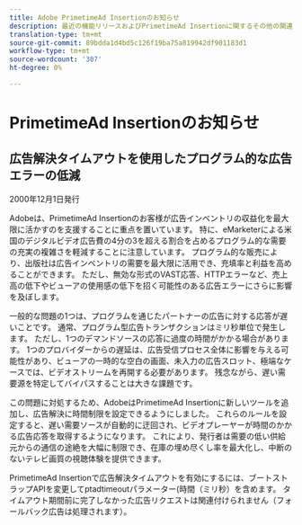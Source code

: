 ```yaml
---
title: Adobe PrimetimeAd Insertionのお知らせ
description: 最近の機能リリースおよびPrimetimeAd Insertionに関するその他の関連ニュースに関するお知らせ
translation-type: tm+mt
source-git-commit: 89bdda1d4bd5c126f19ba75a819942df901183d1
workflow-type: tm+mt
source-wordcount: '307'
ht-degree: 0%

---
```



# PrimetimeAd Insertionのお知らせ

## 広告解決タイムアウトを使用したプログラム的な広告エラーの低減

2000年12月1日発行

Adobeは、PrimetimeAd Insertionのお客様が広告インベントリの収益化を最大限に活かすのを支援することに重点を置いています。 特に、eMarketerによる米国のデジタルビデオ広告費の4分の3を超える割合を占めるプログラム的な需要の充実の複雑さを軽減することに注意しています。 プログラム的な販売により、出版社は広告インベントリの需要を最大限に活用でき、充填率と利益を高めることができます。 ただし、無効な形式のVAST応答、HTTPエラーなど、売上高の低下やビューアの使用感の低下を招く可能性のある広告エラーにさらに影響を及ぼします。

一般的な問題の1つは、プログラムを通じたパートナーの広告に対する応答が遅いことです。 通常、プログラム型広告トランザクションはミリ秒単位で発生します。 ただし、1つのデマンドソースの応答に過度の時間がかかる場合があります。 1つのプロバイダーからの遅延は、広告受信プロセス全体に影響を与える可能性があり、ビューアの一時的な空白の画面、未入力の広告スロット、極端なケースでは、ビデオストリームを再開する必要があります。 残念ながら、遅い需要源を特定してバイパスすることは大きな課題です。

この問題に対処するため、AdobeはPrimetimeAd Insertionに新しいツールを追加し、広告解決に時間制限を設定できるようにしました。 これらのルールを設定すると、遅い需要ソースが自動的に迂回され、ビデオプレーヤーが時間のかかる広告応答を取得するようになります。 これにより、発行者は需要の低い供給元からの通信の途絶を大幅に制限でき、在庫の埋め尽くし率を最大化し、中断のないテレビ画質の視聴体験を提供できます。

PrimetimeAd Insertionで広告解決タイムアウトを有効にするには、ブートストラップAPIを変更してptadtimeoutパラメーター(時間（ミリ秒）を含めます。  タイムアウト期間前に完了しなかった広告リクエストは関連付けられません（フォールバック広告は処理されます）。